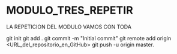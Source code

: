 # MODULO_TRES_REPETIR
LA REPETICION DEL MODULO VAMOS CON TODA

git init
  git add .
  git commit -m "Initial commit"
  git remote add origin <URL_del_repositorio_en_GitHub>
  git push -u origin master.